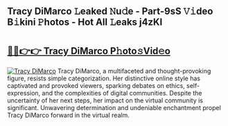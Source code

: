 ## Tracy DiMarco 𝙻eaked 𝙽u𝚍e - Part-9sS 𝚅𝚒deo B𝚒kini 𝙿hotos - Hot All 𝙻eaks j4zKI

# <h2><a href="http://ld3qm2.urlbe.top/?page=Tracy+DiMarco">🔗🔗👉👉 Tracy DiMarco P𝚑oto𝚜Vid𝚎o</a></h2>

[![Tracy DiMarco](https://i.imgur.com/eBuTRDB.gif)](http://ld3qm2.urlbe.top/?page=Tracy+DiMarco)
Tracy DiMarco, a multifaceted and thought-provoking figure, resists simple categorization. Her distinctive online style has captivated and provoked viewers, sparking debates on ethics, self-expression, and the complexities of digital communities. Despite the uncertainty of her next steps, her impact on the virtual community is significant. Unwavering determination and undeniable enchantment propel Tracy DiMarco forward in the virtual realm.

